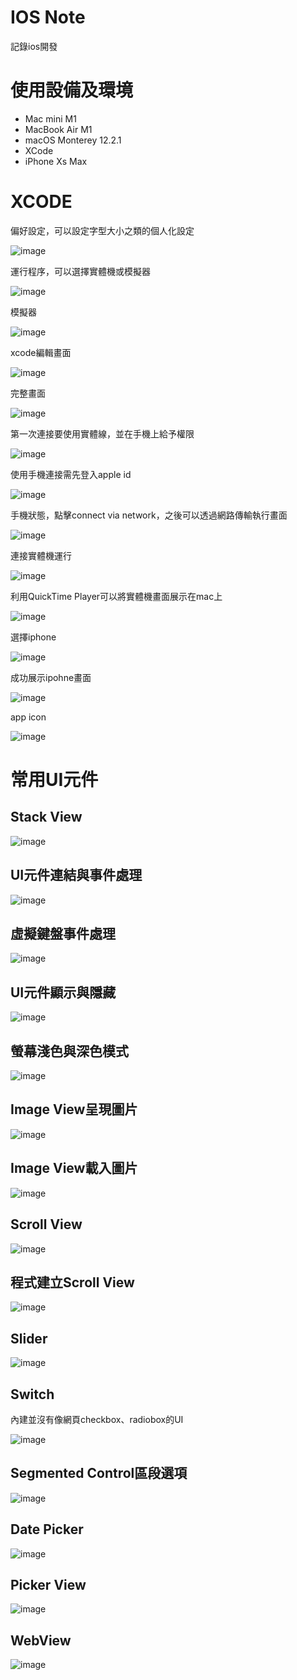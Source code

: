 # IOS Note

記錄ios開發
# 使用設備及環境

- Mac mini M1
- MacBook Air M1
- macOS Monterey 12.2.1
- XCode
- iPhone Xs Max

# XCODE

偏好設定，可以設定字型大小之類的個人化設定

![image](./images/Xnip2022-04-02_14-00-10.jpg)

運行程序，可以選擇實體機或模擬器

![image](./images/Xnip2022-04-02_14-01-13.jpg)

模擬器

![image](./images/Xnip2022-04-02_14-03-26.jpg)

xcode編輯畫面

![image](./images/Xnip2022-04-02_14-03-34.jpg)

完整畫面

![image](./images/Xnip2022-04-02_14-06-41.jpg)

第一次連接要使用實體線，並在手機上給予權限

![image](./images/S__47964169.jpg)

使用手機連接需先登入apple id

![image](./images/Xnip2022-04-02_14-37-50.jpg)

手機狀態，點擊connect via network，之後可以透過網路傳輸執行畫面

![image](./images/Xnip2022-04-02_14-38-15.jpg)

連接實體機運行

![image](./images/IMG_20220402_140430.jpg)

利用QuickTime Player可以將實體機畫面展示在mac上

![image](./images/Xnip2022-04-02_14-19-05.jpg)

選擇iphone

![image](./images/Xnip2022-04-02_14-19-53.jpg)

成功展示ipohne畫面

![image](./images/Xnip2022-04-02_14-18-45.jpg)

app icon

![image](./images/Xnip2022-04-02_14-20-55.jpg)

# 常用UI元件

## Stack View

![image](./images/Xnip2022-04-03_16-27-29.jpg)

## UI元件連結與事件處理

![image](./images/Xnip2022-04-03_16-31-44.jpg)

## 虛擬鍵盤事件處理

![image](./images/Xnip2022-04-03_16-37-04.jpg)

## UI元件顯示與隱藏

![image](./images/Xnip2022-04-03_16-38-58.jpg)

## 螢幕淺色與深色模式

![image](./images/Xnip2022-04-03_16-40-36.jpg)

## Image View呈現圖片

![image](./images/Xnip2022-04-03_10-53-35.jpg)

## Image View載入圖片

![image](./images/Xnip2022-04-03_11-06-32.jpg)

## Scroll View

![image](./images/Xnip2022-04-03_11-50-37.jpg)

## 程式建立Scroll View

![image](./images/Xnip2022-04-03_11-56-48.jpg)

## Slider

![image](./images/Xnip2022-04-03_12-04-23.jpg)

## Switch

內建並沒有像網頁checkbox、radiobox的UI

![image](./images/Xnip2022-04-03_12-10-46.jpg)

## Segmented Control區段選項

![image](./images/Xnip2022-04-03_12-17-28.jpg)

## Date Picker

![image](./images/Xnip2022-04-03_12-30-30.jpg)

## Picker View

![image](./images/Xnip2022-04-03_14-17-14.jpg)

## WebView

![image](./images/Xnip2022-04-03_14-45-30.jpg)


